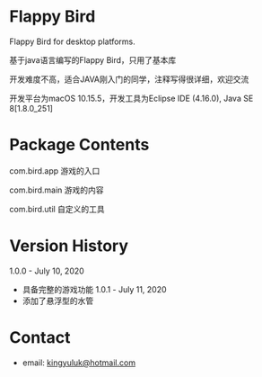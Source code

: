 # Flappy Bird
Flappy Bird for desktop platforms.

基于java语言编写的Flappy Bird，只用了基本库

开发难度不高，适合JAVA刚入门的同学，注释写得很详细，欢迎交流

开发平台为macOS 10.15.5，开发工具为Eclipse IDE (4.16.0), Java SE 8[1.8.0_251]


# Package Contents
com.bird.app    游戏的入口

com.bird.main   游戏的内容

com.bird.util   自定义的工具

# Version History
1.0.0 - July 10, 2020
* 具备完整的游戏功能
1.0.1 - July 11, 2020
* 添加了悬浮型的水管

# Contact
* email: <kingyuluk@hotmail.com>


